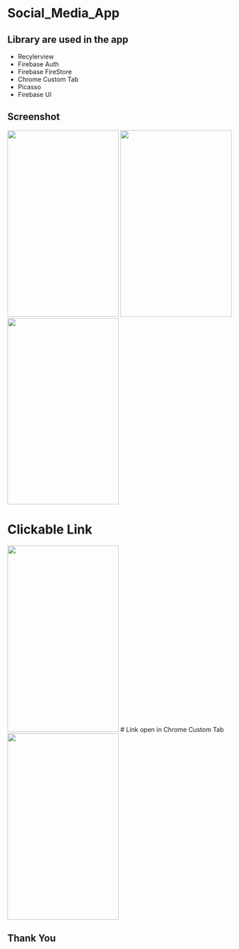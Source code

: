 # Social_Media_App
## Library are used in the app
- Recylerview
- Firebase Auth
- Firebase FireStore
- Chrome Custom Tab
- Picasso
- Firebase UI
## Screenshot
   <img src="https://i.imgur.com/gKMjVLF.jpg" width="250" height="418"> <img src="https://i.imgur.com/swuwCp6.jpg" width="250" height="418"> <img src="https://i.imgur.com/iMhF7cO.jpg" width="250" height="418"> 
# Clickable Link   
   <img src="https://i.imgur.com/swuwCp6.jpg" width="250" height="418"> 
# Link open in Chrome Custom Tab   
   <img src="https://i.imgur.com/B3WP05B.jpg" width="250" height="418">
   
## Thank You   
